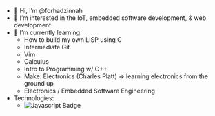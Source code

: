 - 👋 Hi, I’m @forhadzinnah
- 👀 I’m interested in the IoT, embedded software development, & web development.
- 🌱 I’m currently learning:
  - How to build my own LISP using C
  - Intermediate Git
  - Vim
  - Calculus 
  - Intro to Programming w/ C++
  - Make: Electronics (Charles Platt) => learning electronics from the ground up
  - Electronics / Embedded Software Engineering
- Technologies:
  - ![Javascript Badge](https://img.shields.io/badge/logo-javascript-blue?logo=javascript)      
<!---
forhadzinnah/forhadzinnah is a ✨ special ✨ repository because its `README.md` (this file) appears on your GitHub profile.
You can click the Preview link to take a look at your changes.
--->

